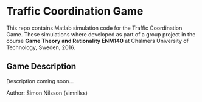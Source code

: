 # Traffic Coordination Game

This repo contains Matlab simulation code for the Traffic Coordination Game. These simulations where developed as part of a group project in the course __Game Theory and Rationality ENM140__ at Chalmers University of Technology, Sweden, 2016.

## Game Description

Description coming soon...


Author: Simon Nilsson (simnilss)